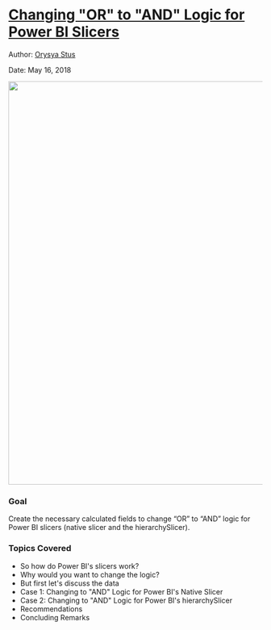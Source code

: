 # [Changing "OR" to "AND" Logic for Power BI Slicers](https://medium.com/@ostus/changing-or-to-and-logic-for-power-bi-slicers-1a6b20aee5f5)
Author: [Orysya Stus](https://www.linkedin.com/in/orysyastus/)

Date: May 16, 2018

<img src="BlogImages/HierarchySlicerAppliedBoxed.PNG" width="800">


### Goal

Create the necessary calculated fields to change “OR” to “AND” logic for Power BI slicers (native slicer and the hierarchySlicer).

### Topics Covered
* So how do Power BI's slicers work?
* Why would you want to change the logic?
* But first let's discuss the data
* Case 1: Changing to "AND" Logic for Power BI's Native Slicer
* Case 2: Changing to "AND" Logic for Power BI's hierarchySlicer
* Recommendations
* Concluding Remarks
